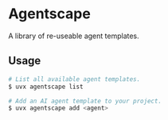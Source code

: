 # Agentscape

A library of re-useable agent templates.

## Usage

```bash
# List all available agent templates.
$ uvx agentscape list

# Add an AI agent template to your project.
$ uvx agentscape add <agent>
```
